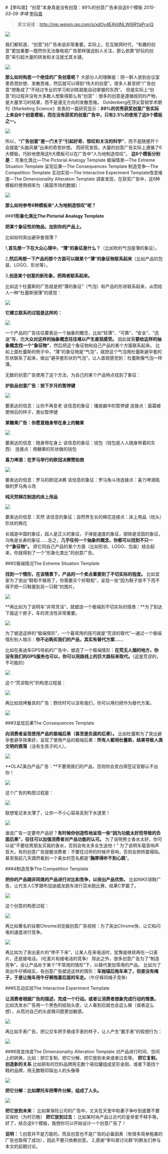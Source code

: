#【李叫兽】“创意”本身真是没有创意：89%的创意广告来自这6个模板
*2015-03-09* *李靖* [李叫兽](https://mp.weixin.qq.com/s?__biz=MzA5NTMxOTczOA==&mid=203579503&idx=1&sn=106d5ee7b2eb6c94f419d5eb3f497990&scene=21&key=9ac7fff01cb289024690d63147ce84eccb5f8d9139420d76e7a21380723e3757fb6565061451032f46fed0278d1abdbc8ee7d6db612dde9560d727ac49422b7e65e254cf4fd84a47b45e8a7b98566d5d&ascene=7&uin=MTc4OTM3ODkzOA%3D%3D&devicetype=Windows+7&version=6203005d&pass_ticket=V5w3mkkLQcmNI8VtqJK0C1erJipHSMkFDXxkSrQt9dQbXsQ8haTP3Q1NJmbFLNhV&winzoom=1##)

> 原文链接：http://mp.weixin.qq.com/s/xdOy4EAVdNLWI6RYaPrxrQ

![](./_image/2017-02-13-13-51-12.jpg)


我们都知道，“创意”对广告来说非常重要。实际上，在互联网时代，“有趣的创意”更加重要—既然你无法像电视广告那样强迫别人关注，那么依靠“好玩的创意”来引起大量的转发和关注就尤其关键。


![](./_image/2017-02-13-13-51-21.jpg)

**那么如何构思一个绝佳的广告创意呢？**
大部分人的理解是：把一群人放到会议室里奇思妙想、发散思维，然后就可以得到“伟大的创意”。很多人甚至把“广告创意”想象成了“不经过专业的学习和训练就能自动掌握的东西”。
但是实际上“创意”的过程并没有大多数人想象得那么有“创意”：很多的创意是遵循规则的产物，是大量学习的结果，而不是漫无方向的发散思维。
Goldenberg在顶尖营销学术期刊《Marketing Science》发表的一篇研究显示：**89%的优秀获奖创意广告实际上来自6个创意模板，而在没有获奖的创意广告中，只有2.5%的使用了这6个模板之一。**


![](./_image/2017-02-13-13-51-50.jpg)

所以，**“广告创意”是一门关于“引起好奇、惊叹和关注的科学”**，而不是随便开个会就能“头脑风暴”出来的奇思妙想。
而研究发现，大量的创意广告实际上遵循了6大模板，巧妙地使用这6大模板可以在广告中“人为地制造惊叹”。
**这6个模板分别是：**
形象化类比—The Pictorial Analogy Template
极端情景—The Extreme Situation Template
呈现后果—The Consequences Template
制造竞争—The Competition Template
互动实验—The Interactive Experiment Template改变维度—The Dimensionality Alteration Template
调查发现，在获奖广告中，这6种模板的使用频率为（美国市场的数据）：

![](./_image/2017-02-13-13-52-02.jpg)


**那么如何参考6种模板来“人为地制造惊叹”呢？**

###**1形象化类比The Pictorial Analogy Template**

**把某个象征性的物品，加到你的产品上。**

比如如何突出避孕套很薄？

1,**首先想一下在大众心理中，“薄”的象征是什么？**（比如吹的气泡是薄的象征）。

2,**然后再想一下产品的那个方面可以跟某个“薄”的象征物联系起来**（比如产品的包装、LOGO、形状等）。

3,**创造某个创意的新形象，把两者联系起来。**

比如这个杜蕾斯的广告就是把“薄的象征”（气泡）和产品的形状联系起来，从而给人一种“杜蕾斯很薄”的感觉：

![](./_image/2017-02-13-13-52-11.jpg)

**它建立联系的过程是这样的：**


![](./_image/2017-02-13-13-52-19.jpg)

一个产品的广告往往要表达一个抽象的概念，比如“轻薄”、“可靠”、“安全”、“迅速”等，而**大众对这样的抽象概念往往难以产生直观感受。**
因此就需**要给这样的抽象概念找一个“象征物”**，然后把这个象征物和自己产品的某个方面联系起来。
比如上面杜蕾斯的例子中，“薄”的象征物是“气泡”，就把这个气泡用杜蕾斯避孕套的形状联系了起来，做出“避孕套形状的气泡”，让人直观感觉到：杜蕾斯像气泡一样薄。

无数的创意广告使用了这个方法，为自己的某个产品特点找到了象征：

**护肤品创意广告：按下岁月的暂停键**

![](./_image/2017-02-13-13-52-32.jpg)

要表达的信息：让你不再变老
该信息的象征：播放器中的暂停键
连接点：面霜被使用后的样子，类似暂停键

**某糖果广告：你愿意随身带在身上的糖果**

![](./_image/2017-02-13-13-52-41.jpg)

要表达的信息：随身带在身上
该信息的象征：钱包（钱包是人人随身带着的东西）
连接点：用糖果的形状做的钱包

**喜力啤酒：在罗马举行的欧冠决赛赞助商**


![](./_image/2017-02-13-13-52-52.jpg)

要表达的信息：罗马的欧冠决赛
该信息的象征：罗马角斗场连接点：喜力啤酒瓶做的罗马角斗场

**纯天然棉花制造的床上用品**

![](./_image/2017-02-13-13-53-01.jpg)

要表达的信息：天然
该信息的象征：自然界生长的棉花连接点：床上用品（枕头）形状的棉花

长城是中国的象征，超人是正义的象征，子弹是速度的象征，钢铁是坚固的象征，乌龟是长寿的象征……总之，**几乎任何一个抽象的概念，你都可以找到不只一个“象征物”。**
把它同自己产品的某个方面（比如形状、LOGO、包装）结合起来，你就得到了一个“形象化类比”的创意广告。

###2极端情况The Extreme Situation Template

**找到一个情形，在该情景下，产品的一个卖点重要到了不切实际的程度。**
比如宜家为了突出“鞋柜不够用了，你需要买个好鞋柜”，呈现一张“因为鞋子放不下而不得不把一只鞋塞到另一只鞋”的图片。

![](./_image/2017-02-13-13-53-13.jpg)


**再比如为了说明车“非常灵活”，就塑造一个极端到不切实际的情景：**为了到达下面这个房子，车的灵活性非常重要。

![](./_image/2017-02-13-13-53-21.jpg)

为了塑造这样的“极端情形”，一个最常用的技巧就是“荒谬的取代”—通过一个极端情形别人暗示：**你不必购买我们的产品，其实有替代方案……**

比如在奥迪车GPS导航的广告中，塑造了一个极端情形：**在荒无人烟的地方，你没有我们的GPS服务也可以，你可以用路线上的巨大路标来取代。**（这是荒谬的，不可能的）


![](./_image/2017-02-13-13-53-30.jpg)

这个“荒谬取代”的构思过程是：


![](./_image/2017-02-13-13-53-39.jpg)

再比如烧烤餐具的广告：野炊时可以没有我们，你可以用扫把作为替代方案。

![](./_image/2017-02-13-13-53-47.jpg)


###3呈现后果The Consequences Template

**向消费者呈现使用产品的极端后果（甚至是负面的后果）。**
比如杜蕾斯为了突出避孕套避孕效果好，呈现了使用产品的极端后果：**所有人都用杜蕾斯，结果导致人类文明的衰落**（没有生孩子的人）。

![](./_image/2017-02-13-13-53-56.jpg)

**OLAZ美白产品广告：**不要用我们的产品，否则你会变白得签证官都认不出你！

![](./_image/2017-02-13-13-54-03.jpg)

这个广告的构思过程是：

![](./_image/2017-02-13-13-54-11.jpg)

联想笔记本太薄了，让你一不小心容易丢到下水道里！

![](./_image/2017-02-13-13-54-19.jpg)

谁说广告一定要夸产品好？**有时候你创造性地呈现一些“因为功能太好而导致的负面后果”，往往可以加强消费者对产品功能的认可。**
为了说明男士香水太好，你可以说“不要给男朋友买我的香水，否则会有太多女生追他！”
为了说明车载音响声音大，有的创意广告提醒消费者：不要在过桥的时候开音响，否则会把桥震塌陷。
甚至我前几天偶然看到一个美女的签名都是“**胸厚得听不到心跳**”。

###4制造竞争The Competition Template

**把你的产品跟非同类的产品进行对比和竞争，以突出产品优势。**
比如NIKE球鞋广告，让代言人C罗跟布加迪威龙跑车进行百米跑比赛，结果C罗赢了。

![](./_image/2017-02-13-13-54-29.jpg)

这个创意的构思过程：

![](./_image/2017-02-13-13-54-37.jpg)

再比如著名的谷歌Chrome浏览器创意广告视频：为了突出Chrome快，让它和闪电的速度进行竞争。

![](./_image/2017-02-13-13-54-44.jpg)

再比如为了突出麦片的“停不下来”，让某人在来电话时，犹豫是继续再吃一口麦片，还是接电话。（吃麦片和接电话的竞争）
除此之外，很多创意广告为了“制造竞争”，会让产品处于某个“不常用的情形”下，以替代更加常用的产品。
比如为了突出牛仔裤结实，有创意广告塑造这样的情形：**车抛锚后拖车来了，但是没有绳子，于是让拖车用牛仔裤拖着后面的车走。**（牛仔裤同绳子竞争）

###5互动实验The Interactive Experiment Template

**让消费者根据广告的描述，完成一个行动。或者让消费者想象完成行动的情景。** 比如洗发水广告用一个黑色的纸贴头皮，让人看到后就也会这么做（或者这么想），从而对自己的头皮屑问题更加敏感。


![](./_image/2017-02-13-13-54-54.jpg)

再比如手表广告，把公交车把手换成手表的样子，让人产生“戴手表”的假想行为：

![](./_image/2017-02-13-13-55-01.jpg)


###6改变纬度The Dimensionality Alteration Template
对产品进行时间、空间上的转换，比如：把它复制、把它分解、把它放到未来或者过去等。
**把它复制，创造新的关系** 比如把有的饮料品牌用无数个易拉罐组成变形金刚，或者下面找个鞋的品牌，用无数鞋印踩出人的头像等

![](./_image/2017-02-13-13-55-11.jpg)

**把它分解：比如摩托车把零件分解，组成了人头。**

![](./_image/2017-02-13-13-55-19.jpg)

**把它放到未来：** 比如某保险公司的广告中，丈夫在天堂中和妻子争吵到底要不要买保险（为时已晚）
**把它放到过去：** 比如某时尚产品让古代的皇帝爱不释手等。
好了，结合这6个模板，我想你可以开始设计一个创意广告了！

**说明：**
1,创意并不是万能的，而且创意也不是广告的必备因素（有很多简单粗暴的广告也取得了成功），因此不要只依赖创意。
2,感谢“李叫兽讨论群”的群友们参与本文的前期讨论。
